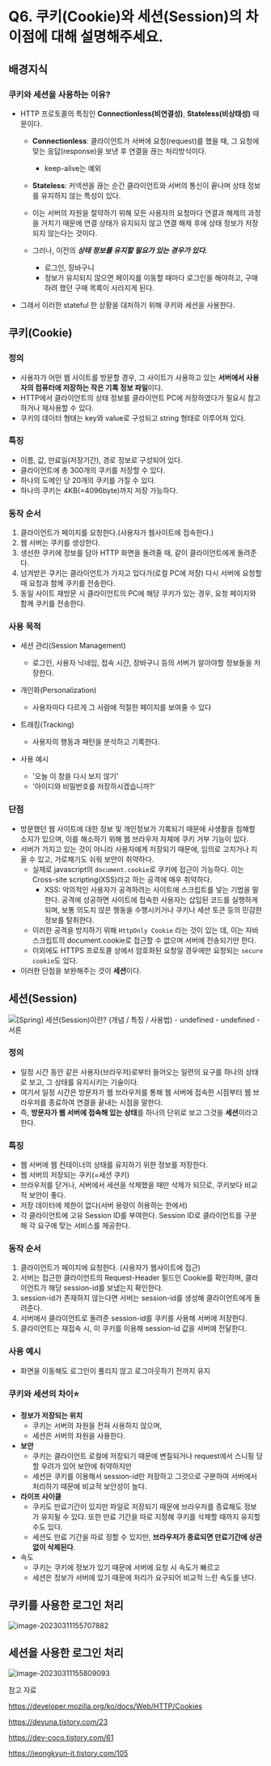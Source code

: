 # Q6. 쿠키(Cookie)와 세션(Session)의 차이점에 대해 설명해주세요.

## 배경지식

### 쿠키와 세션을 사용하는 이유?

- HTTP 프로토콜의 특징인 **Connectionless(비연결성)**,  **Stateless(비상태성)** 때문이다.

  - **Connectionless**: 클라이언트가 서버에 요청(request)를 했을 때, 그 요청에 맞는 응답(response)을 보낸 후 연결을 끊는 처리방식이다.
    - keep-alive는 예외
  - **Stateless**: 커넥션을 끊는 순간 클라이언트와 서버의 통신이 끝나며 상태 정보를 유지하지 않는 특성이 있다. 
  - 이는 서버의 자원을 절약하기 위해 모든 사용자의 요청마다 연결과 해제의 과정을 거치기 때문에 연결 상태가 유지되지 않고 연결 해제 후에 상태 정보가 저장되지 않는다는 것이다.

  - 그러나, 이전의 ***상태 정보를 유지할 필요가 있는 경우가 있다.***
    - 로그인, 장바구니
    - 정보가 유지되지 않으면 페이지를 이동할 때마다 로그인을 해야하고, 구매하려 했던 구매 목록이 사라지게 된다.

- 그래서 이러한 stateful 한 상황을 대처하기 위해 쿠키와 세션을 사용한다.



## 쿠키(Cookie)

### 정의

- 사용자가 어떤 웹 사이트를 방문할 경우, 그 사이트가 사용하고 있는 **서버에서 사용자의 컴퓨터에 저장하는 작은 기록 정보 파일**이다. 
- HTTP에서 클라이언트의 상태 정보를 클라이언트 PC에 저장하였다가 필요시 참고하거나 재사용할 수 있다. 
- 쿠키의 데이터 형태는 key와 value로 구성되고 string 형태로 이루어져 있다.

### 특징

- 이름, 값, 만료일(저장기간), 경로 정보로 구성되어 있다. 
- 클라이언트에 총 300개의 쿠키를 저장할 수 있다.
- 하나의 도메인 당 20개의 쿠키를 가질 수 있다.
- 하나의 쿠키는 4KB(=4096byte)까지 저장 가능하다.

### 동작 순서

1. 클라이언트가 페이지를 요청한다.(사용자가 웹사이트에 접속한다.)
2. 웹 서버는 쿠키를 생성한다.
3. 생선한 쿠키에 정보를 담아 HTTP 화면을 돌려줄 때, 같이 클라이언트에게 돌려준다.
4. 넘겨받은 쿠키는 클라이언트가 가지고 있다가(로컬 PC에 저장) 다시 서버에 요청할 때 요청과 함께 쿠키를 전송한다.
5. 동일 사이트 재방문 시 클라이언트의 PC에 해당 쿠키가 있는 경우, 요청 페이지와 함께 쿠키를 전송한다.

### 사용 목적

- 세션 관리(Session Management)
  - 로그인, 사용자 닉네임, 접속 시간, 장바구니 등의 서버가 알아야할 정보들을 저장한다.
- 개인화(Personalization)
  - 사용자마다 다르게 그 사람에 적절한 페이지를 보여줄 수 있다
- 트래킹(Tracking)
  - 사용자의 행동과 패턴을 분석하고 기록한다.

- 사용 예시
  - '오늘 이 창을 다시 보지 않기'
  - '아이디와 비밀번호를 저장하시겠습니까?'

### 단점

- 방문했던 웹 사이트에 대한 정보 및 개인정보가 기록되기 때문에 사생활을 침해할 소지가 있으며, 이를 해소하기 위해 웹 브라우저 자체에 쿠키 거부 기능이 있다.
- 서버가 가지고 있는 것이 아니라 사용자에게 저장되기 때문에, 임의로 고치거나 지울 수 있고, 가로채기도 쉬워 보안이 취약하다. 
  - 실제로 javascript의 `document.cookie`로 쿠키에 접근이 가능하다. 이는Cross-site scripting(XSS)라고 하는 공격에 매우 취약하다.
    - XSS:  악의적인 사용자가 공격하려는 사이트에 스크립트를 넣는 기법을 말한다. 공격에 성공하면 사이트에 접속한 사용자는 삽입된 코드를 실행하게 되며, 보통 의도치 않은 행동을 수행시키거나 쿠키나 세션 토큰 등의 민감한 정보를 탈취한다.
  - 이러한 공격을 방지하기 위해 `HttpOnly Cookie` 라는 것이 있는 데, 이는 자바스크립트의 document.cookie로 접근할 수 없으며 서버에 전송되기만 한다.
  - 이외에도 HTTPS 프로토콜 상에서 암호화된 요청일 경우에만 요청되는 `secure cookie`도 있다. 
- 이러한 단점을 보완해주는 것이 **세션**이다.



## 세션(Session)

![[Spring] 세션(Session)이란? (개념 / 특징 / 사용법) - undefined - undefined - 서론](assets/img.png)

### 정의

- 일정 시간 동안 같은 사용자(브라우저)로부터 들어오는 일련의 요구를 하나의 상태로 보고, 그 상태를 유지시키는 기술이다.
- 여기서 일정 시간은 방문자가 웹 브라우저를 통해 웹 서버에 접속한 시점부터 웹 브라우저를 종료하여 연결을 끝내는 시점을 말한다.
- 즉, **방문자가 웹 서버에 접속해 있는 상태**를 하나의 단위로 보고 그것을 **세션**이라고 한다.

### 특징

- 웹 서버에 웹 컨테이너의 상태를 유지하기 위한 정보를 저장한다.
- 웹 서버의 저장되는 쿠키(=세션 쿠키)
- 브라우저를 닫거나, 서버에서 세션을 삭제했을 때만 삭제가 되므로, 쿠키보다 비교적 보안이 좋다.
- 저장 데이터에 제한이 없다(서버 용량이 허용하는 한에서)
- 각 클라이언트에 고유 Session ID를 부여한다. Session ID로 클라이언트를 구분해 각 요구에 맞는 서비스를 제공한다.

### 동작 순서

1. 클라이언트가 페이지에 요청한다. (사용자가 웹사이트에 접근)
2. 서버는 접근한 클라이언트의 Request-Header 필드인 Cookie를 확인하며, 클라이언트가 해당 session-id를 보냈는지 확인한다.
3. session-id가 존재하지 않는다면 서버는 session-id를 생성해 클라이언트에게 돌려준다.
4. 서버에서 클라이언트로 돌려준 session-id를 쿠키를 사용해 서버에 저장한다.
5. 클라이언트는 재접속 시, 이 쿠키를 이용해 session-id 값을 서버에 전달한다.

### 사용 예시

- 화면을 이동해도 로그인이 풀리지 않고 로그아웃하기 전까지 유지



### 쿠키와 세션의 차이⭐

- **정보가 저장되는 위치**
  - 쿠키는 서버의 자원을 전혀 사용하지 않으며, 
  - 세션은 서버의 자원을 사용한다.
- **보안**
  - 쿠키는 클라이언트 로컬에 저장되기 때문에 변질되거나 request에서 스니핑 당할 우려가 있어 보안에 취약하지만
  - 세션은 쿠키를 이용해서 session-id만 저장하고 그것으로 구분하여 서버에서 처리하기 때문에 비교적 보안성이 높다.
- **라이프 사이클**
  - 쿠키도 만료기간이 있지만 파일로 저장되기 때문에 브라우저를 종료해도 정보가 유지될 수 있다. 또한 만료 기간을 따로 지정해 쿠키를 삭제할 때까지 유지할 수도 있다.
  - 세션도 만료 기간을 따로 정할 수 있지만, **브라우저가 종료되면 만료기간에 상관없이 삭제된다**.
- 속도
  - 쿠키는 쿠키에 정보가 있기 때문에 서버에 요청 시 속도가 빠르고
  - 세션은 정보가 서버에 있기 때문에 처리가 요구되어 비교적 느린 속도를 낸다.



## 쿠키를 사용한 로그인 처리

![image-20230311155707882](assets/image-20230311155707882.png)



## 세션을 사용한 로그인 처리

![image-20230311155809093](assets/image-20230311155809093.png)



참고 자료

https://developer.mozilla.org/ko/docs/Web/HTTP/Cookies

https://devuna.tistory.com/23

https://dev-coco.tistory.com/61

https://jeongkyun-it.tistory.com/105
